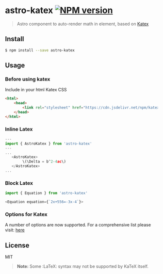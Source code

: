 # astro-katex [![NPM version][npm-image]][npm-url]

> Astro component to auto-render math in element, based on [Katex](https://github.com/KaTeX/KaTeX)

## Install

```sh
$ npm install --save astro-katex
```

## Usage

### Before using katex

Include in your html Katex CSS

```html
<html>
    <head>
        <link rel="stylesheet" href="https://cdn.jsdelivr.net/npm/katex@0.15.3/dist/katex.min.css" integrity="sha384-KiWOvVjnN8qwAZbuQyWDIbfCLFhLXNETzBQjA/92pIowpC0d2O3nppDGQVgwd2nB" crossorigin="anonymous">
    </head>
</html>
```

### Inline Latex

```js
---
import { AstroKatex } from 'astro-katex'
---
...
   <AstroKatex>
        \(\Delta = b^2-4ac\)
   </AstroKatex>
...
```

### Block Latex

```js
import { Equation } from 'astro-katex'

<Equation equation={`2x+556=-3x-4`}>

```

### Options for Katex

A number of options are now supported. For a comprehensive list please visit: [here](https://katex.org/docs/supported.html)

## License

MIT

> **Note:** Some :LaTeX: syntax may not be supported by KaTeX itself.

[npm-image]: https://badge.fury.io/js/astro-katex.svg
[npm-url]: https://npmjs.org/package/astro-katex